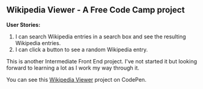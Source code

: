 ## Wikipedia Viewer -  A Free Code Camp project

**User Stories:**
1. I can search Wikipedia entries in a search box and see the resulting Wikipedia entries.
2. I can click a button to see a random Wikipedia entry.

This is another Intermediate Front End project. I've not started it but looking forward to learning a lot as I work my way through it. 

You can see this [Wikipedia Viewer](https://codepen.io/Pagey/pen/wrZRqR) project on CodePen.
